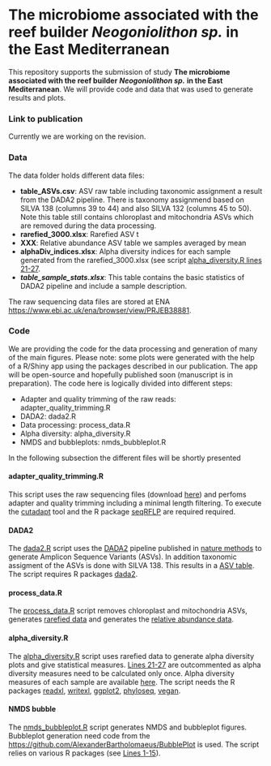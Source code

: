 # The microbiome associated with the reef builder *Neogoniolithon sp.* in the East Mediterranean

This repository supports the submission of study **The microbiome associated with the reef builder** ***Neogoniolithon sp.*** **in the East Mediterranean**. We will provide code and data that was used to generate results and plots.

### Link to publication

Currently we are working on the revision.

### Data

The data folder holds different data files:

* **table_ASVs.csv**: ASV raw table including taxonomic assignment a result from the DADA2 pipeline. There is taxonomy assignmend based on SILVA 138 (columns 39 to 44) and also SILVA 132 (columns 45 to 50). Note this table still contains chloroplast and mitochondria ASVs which are removed during the data processing. 
* **rarefied_3000.xlsx**: Rarefied ASV t 
* **XXX**: Relative abundance ASV table we samples averaged by mean
* **alphaDiv_indices.xlsx**: Alpha diversity indices for each sample generated from the rarefied_3000.xlsx (see script [alpha_diversity.R lines 21-27](https://github.com/AlexanderBartholomaeus/ReefBuilderMicrobiome/blob/main/alpha_diversity.R#L21-L27). 
* ***table_sample_stats.xlsx***: This table contains the basic statistics of DADA2 pipeline and include a sample description.

The raw sequencing data files are stored at ENA  https://www.ebi.ac.uk/ena/browser/view/PRJEB38881.

### Code

We are providing the code for the data processing and generation of many of the main figures. Please note: some plots were generated with the help of a R/Shiny app using the packages described in our publication. The app will be open-source and hopefully published soon (manuscript is in preparation). The code here is logically divided into different steps:

* Adapter and quality trimming of the raw reads: adapter_quality_trimming.R
* DADA2: dada2.R
* Data processing: process_data.R
* Alpha diversity: alpha_diversity.R
* NMDS and bubbleplots: nmds_bubbleplot.R

In the following subsection the different files will be shortly presented

#### adapter_quality_trimming.R

This script uses the raw sequencing files (download [here](https://www.ebi.ac.uk/ena/browser/view/PRJEB38881)) and perfoms adapter and quality trimming including a minimal length filtering. To execute the [cutadapt](https://cutadapt.readthedocs.io/en/stable/) tool and the R package [seqRFLP](https://github.com/helixcn/seqRFLP) are required required.

#### DADA2

The [dada2.R](https://github.com/AlexanderBartholomaeus/ReefBuilderMicrobiome/blob/main/dada2.R) script uses the [DADA2](https://benjjneb.github.io/dada2/index.html) pipeline published in [nature methods](https://www.nature.com/articles/nmeth.3869) to generate Amplicon Sequence Variants (ASVs). In addition taxonomic assigment of the ASVs is done with SILVA 138. This results in a [ASV table](https://github.com/AlexanderBartholomaeus/ReefBuilderMicrobiome/blob/main/data/table_ASV.csv). The script requires R packages [dada2](https://benjjneb.github.io/dada2/dada-installation.html).

#### process_data.R

The [process_data.R](https://github.com/AlexanderBartholomaeus/ReefBuilderMicrobiome/blob/main/process_data.R) script removes chloroplast and mitochondria ASVs, generates [rarefied data](https://github.com/AlexanderBartholomaeus/ReefBuilderMicrobiome/blob/main/data/rarefied_3000.xlsx) and generates the [relative abundance data](https://github.com/AlexanderBartholomaeus/ReefBuilderMicrobiome/blob/main/data/rel_abundance.xlsx). 


#### alpha_diversity.R

The [alpha_diversity.R](https://github.com/AlexanderBartholomaeus/ReefBuilderMicrobiome/blob/main/alpha_diversity.R) script uses rarefied data to generate alpha diversity plots and give statistical measures. [Lines 21-27](https://github.com/AlexanderBartholomaeus/ReefBuilderMicrobiome/blob/main/alpha_diversity.R#L21-L27) are outcommented as alpha diversity measures need to be calculated only once. Alpha diversity measures of each sample are available [here](https://github.com/AlexanderBartholomaeus/ReefBuilderMicrobiome/blob/main/data/alphaDiv_indices.xlsx). The script needs the R packages [readxl](https://readxl.tidyverse.org/), [writexl](https://github.com/ropensci/writexl), [ggplot2](https://ggplot2.tidyverse.org/), [phyloseq](https://joey711.github.io/phyloseq/), [vegan](https://github.com/vegandevs/vegan).

#### NMDS bubble

The [nmds_bubbleplot.R](https://github.com/AlexanderBartholomaeus/ReefBuilderMicrobiome/blob/main/nmds_bubbleplot.R) script generates NMDS and bubbleplot figures. Bubbleplot generation need code from the https://github.com/AlexanderBartholomaeus/BubblePlot is used. The script relies on various R packages (see [Lines 1-15](https://github.com/AlexanderBartholomaeus/ReefBuilderMicrobiome/blob/main/nmds_bubbleplot.R#L1-L15)).
